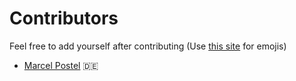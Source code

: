 # Contributors

Feel free to add yourself after contributing (Use [this site](https://emojipedia.org/) for emojis)

* [Marcel Postel](https://github.com/marcel-postel) 🇩🇪
